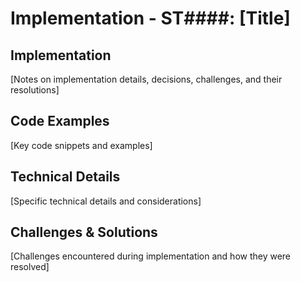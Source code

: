 # Implementation - ST####: [Title]

## Implementation

[Notes on implementation details, decisions, challenges, and their resolutions]

## Code Examples

[Key code snippets and examples]

## Technical Details

[Specific technical details and considerations]

## Challenges & Solutions

[Challenges encountered during implementation and how they were resolved]